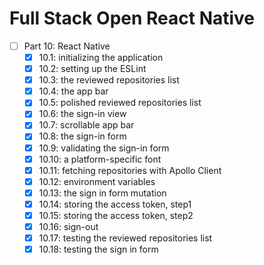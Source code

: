 # Full Stack Open React Native

- [ ] Part 10: React Native
  - [x] 10.1: initializing the application
  - [x] 10.2: setting up the ESLint
  - [x] 10.3: the reviewed repositories list
  - [x] 10.4: the app bar
  - [x] 10.5: polished reviewed repositories list
  - [x] 10.6: the sign-in view
  - [x] 10.7: scrollable app bar
  - [x] 10.8: the sign-in form
  - [x] 10.9: validating the sign-in form
  - [x] 10.10: a platform-specific font
  - [x] 10.11: fetching repositories with Apollo Client
  - [x] 10.12: environment variables
  - [x] 10.13: the sign in form mutation
  - [x] 10.14: storing the access token, step1
  - [x] 10.15: storing the access token, step2
  - [x] 10.16: sign-out
  - [x] 10.17: testing the reviewed repositories list
  - [x] 10.18: testing the sign in form
